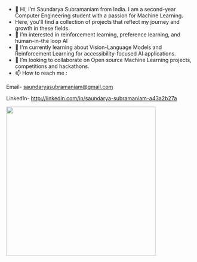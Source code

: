 - 👋 Hi, I’m Saundarya Subramaniam from India. I am a second-year Computer Engineering student with a passion for Machine Learning.
-  Here, you'll find a collection of projects that reflect my journey and growth in these fields.
- 👀 I’m interested in reinforcement learning, preference learning, and human-in-the loop AI
- 🌱  I'm currently learning about Vision-Language Models and Reinforcement Learning for accessibility-focused AI applications.
- 💞️ I’m looking to collaborate on Open source Machine Learning projects, competitions and hackathons.
- 📫 How to reach me :
  
 Email- saundaryasubramaniam@gmail.com
 
 LinkedIn- http://linkedin.com/in/saundarya-subramaniam-a43a2b27a

 
  <img src="https://github.com/user-attachments/assets/f5fc842e-ada3-4144-8021-37c846034cf9" width="400"/>


<!---
- 😄 Pronouns: She/Her
⚡ Fun fact: 
saun09/saun09 is a ✨ special ✨ repository because its `README.md` (this file) appears on your GitHub profile.
You can click the Preview link to take a look at your changes.
--->
